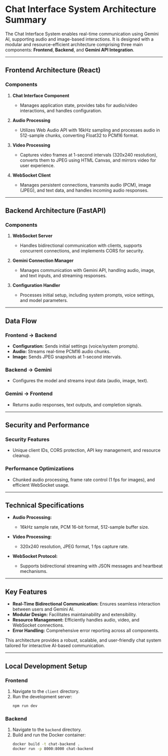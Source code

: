 # Chat Interface System Architecture Summary

The Chat Interface System enables real-time communication using Gemini AI, supporting audio and image-based interactions. It is designed with a modular and resource-efficient architecture comprising three main components: **Frontend**, **Backend**, and **Gemini API Integration**.

---

## Frontend Architecture (React)

### Components
1. **Chat Interface Component**  
   - Manages application state, provides tabs for audio/video interactions, and handles configuration.  

2. **Audio Processing**  
   - Utilizes Web Audio API with 16kHz sampling and processes audio in 512-sample chunks, converting Float32 to PCM16 format.

3. **Video Processing**  
   - Captures video frames at 1-second intervals (320x240 resolution), converts them to JPEG using HTML Canvas, and mirrors video for user experience.

4. **WebSocket Client**  
   - Manages persistent connections, transmits audio (PCM), image (JPEG), and text data, and handles incoming audio responses.

---

## Backend Architecture (FastAPI)

### Components
1. **WebSocket Server**  
   - Handles bidirectional communication with clients, supports concurrent connections, and implements CORS for security.

2. **Gemini Connection Manager**  
   - Manages communication with Gemini API, handling audio, image, and text inputs, and streaming responses.

3. **Configuration Handler**  
   - Processes initial setup, including system prompts, voice settings, and model parameters.

---

## Data Flow

### Frontend → Backend
- **Configuration:** Sends initial settings (voice/system prompts).  
- **Audio:** Streams real-time PCM16 audio chunks.  
- **Image:** Sends JPEG snapshots at 1-second intervals.

### Backend → Gemini
- Configures the model and streams input data (audio, image, text).

### Gemini → Frontend
- Returns audio responses, text outputs, and completion signals.

---

## Security and Performance

### Security Features
- Unique client IDs, CORS protection, API key management, and resource cleanup.

### Performance Optimizations
- Chunked audio processing, frame rate control (1 fps for images), and efficient WebSocket usage.

---

## Technical Specifications

- **Audio Processing:**  
  - 16kHz sample rate, PCM 16-bit format, 512-sample buffer size.

- **Video Processing:**  
  - 320x240 resolution, JPEG format, 1 fps capture rate.

- **WebSocket Protocol:**  
  - Supports bidirectional streaming with JSON messages and heartbeat mechanisms.

---

## Key Features

- **Real-Time Bidirectional Communication:** Ensures seamless interaction between users and Gemini AI.  
- **Modular Design:** Facilitates maintainability and extensibility.  
- **Resource Management:** Efficiently handles audio, video, and WebSocket connections.  
- **Error Handling:** Comprehensive error reporting across all components.

This architecture provides a robust, scalable, and user-friendly chat system tailored for interactive AI-based communication.

---

## Local Development Setup

### Frontend
1. Navigate to the `client` directory.
2. Run the development server:
   ```bash
   npm run dev
   ```

### Backend

1. Navigate to the `backend` directory.
2. Build and run the Docker container:
   ```bash
   docker build -t chat-backend .
   docker run -p 8000:8000 chat-backend
   ```


